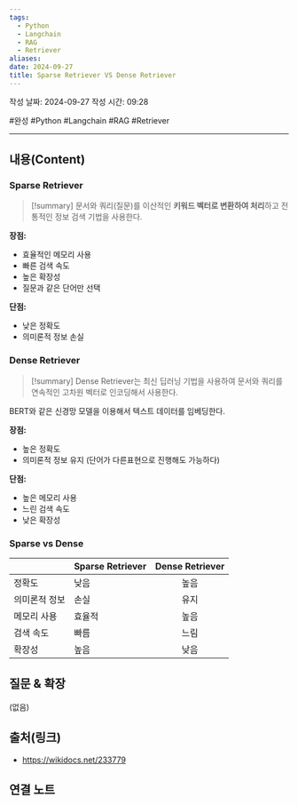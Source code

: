 ```yaml
---
tags:
  - Python
  - Langchain
  - RAG
  - Retriever
aliases: 
date: 2024-09-27
title: Sparse Retriever VS Dense Retriever
---
```

작성 날짜: 2024-09-27
작성 시간: 09:28

#완성 #Python #Langchain #RAG #Retriever 

----
## 내용(Content)

### Sparse Retriever

>[!summary]
>문서와 쿼리(질문)를 이산적인 **키워드 벡터로 변환하여 처리**하고 전통적인 정보 검색 기법을 사용한다.

**장점:**

- 효율적인 메모리 사용
- 빠른 검색 속도
- 높은 확장성
- 질문과 같은 단어만 선택

**단점:**

- 낮은 정확도 
- 의미론적 정보 손실


### Dense Retriever

>[!summary]
>Dense Retriever는 최신 딥러닝 기법을 사용하여 문서와 쿼리를 연속적인 고차원 벡터로 인코딩해서 사용한다.

BERT와 같은 신경망 모델을 이용해서 텍스트 데이터를 임베딩한다.

**장점:**

- 높은 정확도
- 의미론적 정보 유지 (단어가 다른표현으로 진행해도 가능하다)

**단점:**

- 높은 메모리 사용
- 느린 검색 속도
- 낮은 확장성

### Sparse vs Dense

|         | Sparse Retriever | Dense Retriever |
| ------- | ---------------- | :-------------: |
| 정확도     | 낮음               |       높음        |
| 의미론적 정보 | 손실               |       유지        |
| 메모리 사용  | 효율적              |       높음        |
| 검색 속도   | 빠름               |       느림        |
| 확장성     | 높음               |       낮음        |

## 질문 & 확장

(없음)

## 출처(링크)

- https://wikidocs.net/233779

## 연결 노트










